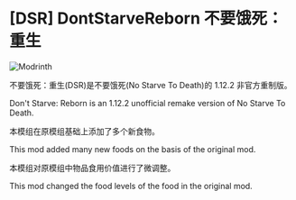 # [DSR] DontStarveReborn 不要饿死：重生

![Modrinth](https://img.shields.io/modrinth/dt/JjAL4R92)

不要饿死：重生(DSR)是不要饿死(No Starve To Death)的 1.12.2 非官方重制版。

Don't Starve: Reborn is an 1.12.2 unofficial remake version of No Starve To Death.

本模组在原模组基础上添加了多个新食物。

This mod added many new foods on the basis of the original mod.

本模组对原模组中物品食用价值进行了微调整。

This mod changed the food levels of the food in the original mod.
